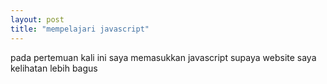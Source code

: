 ```yaml
---
layout: post
title: "mempelajari javascript"
---
```


pada pertemuan kali ini saya memasukkan javascript supaya website saya kelihatan lebih bagus